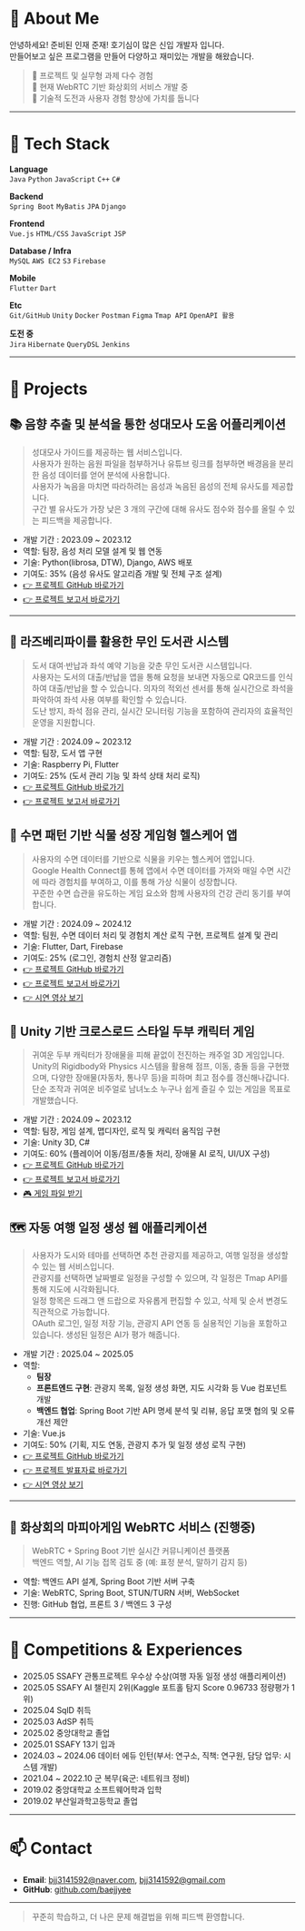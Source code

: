 # 👋 About Me

안녕하세요! 준비된 인재 준재! 
호기심이 많은 신입 개발자 입니다.  
만들어보고 싶은 프로그램을 만들어 다양하고 재미있는 개발을 해왔습니다.

> 📌 프로젝트 및 실무형 과제 다수 경험  
> 🌱 현재 WebRTC 기반 화상회의 서비스 개발 중  
> 🧠 기술적 도전과 사용자 경험 향상에 가치를 둡니다

---

# 🔨 Tech Stack

**Language**  
`Java` `Python` `JavaScript` `C++` `C#`

**Backend**  
`Spring Boot` `MyBatis` `JPA` `Django`

**Frontend**  
`Vue.js` `HTML/CSS` `JavaScript` `JSP`

**Database / Infra**  
`MySQL`  `AWS EC2` `S3` `Firebase`

**Mobile**  
`Flutter` `Dart`

**Etc**  
`Git/GitHub` `Unity` `Docker` `Postman` `Figma` `Tmap API` `OpenAPI 활용`

**도전 중**  
`Jira` `Hibernate` `QueryDSL` `Jenkins`

---

# 🧩 Projects

## 📚 음향 추출 및 분석을 통한 성대모사 도움 어플리케이션
> 성대모사 가이드를 제공하는 웹 서비스입니다.  
> 사용자가 원하는 음원 파일을 첨부하거나 유튜브 링크를 첨부하면 배경음을 분리한
음성 데이터를 얻어 분석에 사용합니다.  
> 사용자가 녹음을 마치면 따라하려는 음성과 녹음된 음성의 전체 유사도를
제공합니다.  
> 구간 별 유사도가 가장 낮은 3 개의 구간에 대해 유사도 점수와 점수를
올릴 수 있는 피드백을 제공합니다.  

- 개발 기간 : 2023.09 ~ 2023.12
- 역할: 팀장, 음성 처리 모델 설계 및 웹 연동
- 기술: Python(librosa, DTW), Django, AWS 배포
- 기여도: 35% (음성 유사도 알고리즘 개발 및 전체 구조 설계)
- [👉 프로젝트 GitHub 바로가기](https://github.com/orgs/2023-CapstoneDesign-MEMIC/repositories)
- [👉 프로젝트 보고서 바로가기](https://drive.google.com/file/d/1aNynFb9u3rQcSLSg9IhkmD4JKJMHUtTE/view?usp=sharing)
---

## 📖 라즈베리파이를 활용한 무인 도서관 시스템
> 도서 대여·반납과 좌석 예약 기능을 갖춘 무인 도서관 시스템입니다.  
> 사용자는 도서의 대출/반납을 앱을 통해 요청을 보내면 자동으로 QR코드를 인식하여 대출/반납을 할 수 있습니다.
> 의자의 적외선 센서를 통해 실시간으로 좌석을 파악하여 좌석 사용 여부를 확인할 수 있습니다.  
> 도난 방지, 좌석 점유 관리, 실시간 모니터링 기능을 포함하여 관리자의 효율적인 운영을 지원합니다.

- 개발 기간 : 2024.09 ~ 2023.12
- 역할: 팀장, 도서 앱 구현
- 기술: Raspberry Pi, Flutter
- 기여도: 25% (도서 관리 기능 및 좌석 상태 처리 로직)
- [👉 프로젝트 GitHub 바로가기](https://github.com/orgs/CAU-2024-IoT/repositories)
- [👉 프로젝트 보고서 바로가기](https://drive.google.com/file/d/1tHrOZO_PK0-sdeuQsXxHbj-f5b29MmgJ/view?usp=sharing)

## 🌙 수면 패턴 기반 식물 성장 게임형 헬스케어 앱
> 사용자의 수면 데이터를 기반으로 식물을 키우는 헬스케어 앱입니다.  
> Google Health Connect를 통헤 앱에서 수면 데이터를 가져와 매일 수면 시간에 따라 경험치를 부여하고, 이를 통해 가상 식물이 성장합니다.  
> 꾸준한 수면 습관을 유도하는 게임 요소와 함께 사용자의 건강 관리 동기를 부여합니다.

- 개발 기간 : 2024.09 ~ 2024.12
- 역할: 팀원, 수면 데이터 처리 및 경험치 계산 로직 구현, 프로젝트 설계 및 관리
- 기술: Flutter, Dart, Firebase
- 기여도: 25% (로그인, 경험치 산정 알고리즘)
- [👉 프로젝트 GitHub 바로가기](https://github.com/MobileAppChomyeon/Mobile_App_1st_team)
- [👉 프로젝트 보고서 바로가기](https://drive.google.com/file/d/1B_HD2gjy1oc8Eik-qXkOI0-vLBl2tHe_/view?usp=sharing)
- [👉 시연 영상 보기](https://drive.google.com/file/d/1TOKlQVGBP5LP0lh_I5YQxIDXHN2XrKAG/view?usp=sharing)


## 🧱 Unity 기반 크로스로드 스타일 두부 캐릭터 게임
> 귀여운 두부 캐릭터가 장애물을 피해 끝없이 전진하는 캐주얼 3D 게임입니다.  
> Unity의 Rigidbody와 Physics 시스템을 활용해 점프, 이동, 충돌 등을 구현했으며, 다양한 장애물(자동차, 통나무 등)을 피하며 최고 점수를 갱신해나갑니다.  
> 단순 조작과 귀여운 비주얼로 남녀노소 누구나 쉽게 즐길 수 있는 게임을 목표로 개발했습니다.

- 개발 기간 : 2024.09 ~ 2023.12
- 역할: 팀장, 게임 설계, 맵디자인, 로직 및 캐릭터 움직임 구현
- 기술: Unity 3D, C#
- 기여도: 60% (플레이어 이동/점프/충돌 처리, 장애물 AI 로직, UI/UX 구성)
- [👉 프로젝트 GitHub 바로가기](https://github.com/DesignOfGameSoftware/EternalTofu)
- [👉 프로젝트 보고서 바로가기](https://drive.google.com/file/d/1xOOrNZAG9poC0SMhZJjXSVkxfzYCusN5/view?usp=sharing)
- [🎮 게임 파일 받기](https://drive.google.com/file/d/1pJKIaH-gok5pShfkoFQ-CJDcVpV6Xv-K/view?usp=drive_link)

## 🗺️ 자동 여행 일정 생성 웹 애플리케이션
> 사용자가 도시와 테마를 선택하면 추천 관광지를 제공하고, 여행 일정을 생성할 수 있는 웹 서비스입니다.  
> 관광지를 선택하면 날짜별로 일정을 구성할 수 있으며, 각 일정은 Tmap API를 통해 지도에 시각화됩니다.  
> 일정 항목은 드래그 앤 드랍으로 자유롭게 편집할 수 있고, 삭제 및 순서 변경도 직관적으로 가능합니다.  
> OAuth 로그인, 일정 저장 기능, 관광지 API 연동 등 실용적인 기능을 포함하고 있습니다.
> 생성된 일정은 AI가 평가 해줍니다.

- 개발 기간 : 2025.04 ~ 2025.05
- 역할:
  - **팀장**
  - **프론트엔드 구현**: 관광지 목록, 일정 생성 화면, 지도 시각화 등 Vue 컴포넌트 개발  
  - **백엔드 협업**: Spring Boot 기반 API 명세 분석 및 리뷰, 응답 포맷 협의 및 오류 개선 제안
- 기술: Vue.js
- 기여도: 50% (기획, 지도 연동, 관광지 추가 및 일정 생성 로직 구현)
- [👉 프로젝트 GitHub 바로가기](https://github.com/PathFinder-2025)
- [👉 프로젝트 발표자료 바로가기](https://drive.google.com/file/d/1JwtqMm63ThtxcITAjvNMNelAYld4hr2a/view?usp=sharing)
- [👉 시연 영상 보기](youtube.com/watch?v=zj-pUPFEg_Q)

---
## 📍 화상회의 마피아게임 WebRTC 서비스 (진행중)
> WebRTC + Spring Boot 기반 실시간 커뮤니케이션 플랫폼  
> 백엔드 역할, AI 기능 접목 검토 중 (예: 표정 분석, 말하기 감지 등)

- 역할: 백엔드 API 설계, Spring Boot 기반 서버 구축
- 기술: WebRTC, Spring Boot, STUN/TURN 서버, WebSocket
- 진행: GitHub 협업, 프론트 3 / 백엔드 3 구성

---


# 🏅 Competitions & Experiences

- 2025.05 SSAFY 관통프로젝트 우수상 수상(여행 자동 일정 생성 애플리케이션)
- 2025.05 SSAFY AI 챌린지 2위(Kaggle 포트홀 탐지 Score 0.96733 정량평가 1위)
- 2025.04 SqlD 취득
- 2025.03 AdSP 취득
- 2025.02 중앙대학교 졸업
- 2025.01 SSAFY 13기 입과
- 2024.03 ~ 2024.06 데이터 에듀 인턴(부서: 연구소, 직책: 연구원, 담당 업무: 시스템 개발)
- 2021.04 ~ 2022.10 군 복무(육군: 네트워크 정비)
- 2019.02 중앙대학교 소프트웨어학과 입학
- 2019.02 부산일과학고등학교 졸업
---

# 📫 Contact

- **Email**: bjj3141592@naver.com, bjj3141592@gmail.com
- **GitHub**: [github.com/baejjyee](https://github.com/yourusername)

---

> 꾸준히 학습하고, 더 나은 문제 해결법을 위해 피드백 환영합니다.  
